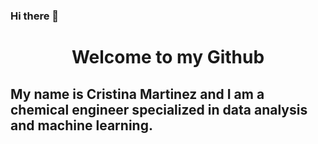 ### Hi there 👋
<h1 align = "center"> Welcome to my Github </h1>
<h2 align = "left"> My name is Cristina Martinez and I am a chemical engineer specialized in data analysis and machine learning.</h2>
